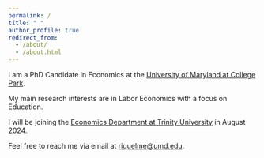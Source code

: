```yaml
---
permalink: /
title: " "
author_profile: true
redirect_from: 
  - /about/
  - /about.html
---
```

I am a PhD Candidate in Economics at the [University of Maryland at College Park](https://www.econ.umd.edu/).

My main research interests are in Labor Economics with a focus on Education.

I will be joining the [Economics Department at Trinity University](https://www.trinity.edu/academics/departments/economics) in August 2024.

Feel free to reach me via email at [riquelme@umd.edu](mailto:riquelme@umd.edu).